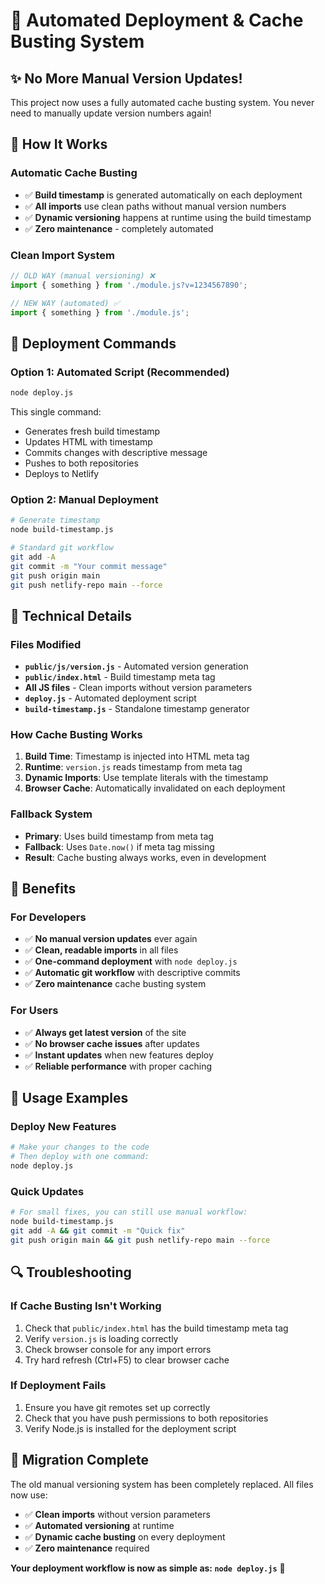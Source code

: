 # 🚀 Automated Deployment & Cache Busting System

## ✨ **No More Manual Version Updates!**

This project now uses a fully automated cache busting system. You never need to manually update version numbers again!

## 🎯 **How It Works**

### **Automatic Cache Busting**
- ✅ **Build timestamp** is generated automatically on each deployment
- ✅ **All imports** use clean paths without manual version numbers
- ✅ **Dynamic versioning** happens at runtime using the build timestamp
- ✅ **Zero maintenance** - completely automated

### **Clean Import System**
```javascript
// OLD WAY (manual versioning) ❌
import { something } from './module.js?v=1234567890';

// NEW WAY (automated) ✅
import { something } from './module.js';
```

## 🚀 **Deployment Commands**

### **Option 1: Automated Script (Recommended)**
```bash
node deploy.js
```
This single command:
- Generates fresh build timestamp
- Updates HTML with timestamp
- Commits changes with descriptive message
- Pushes to both repositories
- Deploys to Netlify

### **Option 2: Manual Deployment**
```bash
# Generate timestamp
node build-timestamp.js

# Standard git workflow
git add -A
git commit -m "Your commit message"
git push origin main
git push netlify-repo main --force
```

## 🔧 **Technical Details**

### **Files Modified**
- **`public/js/version.js`** - Automated version generation
- **`public/index.html`** - Build timestamp meta tag
- **All JS files** - Clean imports without version parameters
- **`deploy.js`** - Automated deployment script
- **`build-timestamp.js`** - Standalone timestamp generator

### **How Cache Busting Works**
1. **Build Time**: Timestamp is injected into HTML meta tag
2. **Runtime**: `version.js` reads timestamp from meta tag
3. **Dynamic Imports**: Use template literals with the timestamp
4. **Browser Cache**: Automatically invalidated on each deployment

### **Fallback System**
- **Primary**: Uses build timestamp from meta tag
- **Fallback**: Uses `Date.now()` if meta tag missing
- **Result**: Cache busting always works, even in development

## 🎉 **Benefits**

### **For Developers**
- ✅ **No manual version updates** ever again
- ✅ **Clean, readable imports** in all files
- ✅ **One-command deployment** with `node deploy.js`
- ✅ **Automatic git workflow** with descriptive commits
- ✅ **Zero maintenance** cache busting system

### **For Users**
- ✅ **Always get latest version** of the site
- ✅ **No browser cache issues** after updates
- ✅ **Instant updates** when new features deploy
- ✅ **Reliable performance** with proper caching

## 📝 **Usage Examples**

### **Deploy New Features**
```bash
# Make your changes to the code
# Then deploy with one command:
node deploy.js
```

### **Quick Updates**
```bash
# For small fixes, you can still use manual workflow:
node build-timestamp.js
git add -A && git commit -m "Quick fix"
git push origin main && git push netlify-repo main --force
```

## 🔍 **Troubleshooting**

### **If Cache Busting Isn't Working**
1. Check that `public/index.html` has the build timestamp meta tag
2. Verify `version.js` is loading correctly
3. Check browser console for any import errors
4. Try hard refresh (Ctrl+F5) to clear browser cache

### **If Deployment Fails**
1. Ensure you have git remotes set up correctly
2. Check that you have push permissions to both repositories
3. Verify Node.js is installed for the deployment script

## 🎯 **Migration Complete**

The old manual versioning system has been completely replaced. All files now use:
- ✅ **Clean imports** without version parameters
- ✅ **Automated versioning** at runtime
- ✅ **Dynamic cache busting** on every deployment
- ✅ **Zero maintenance** required

**Your deployment workflow is now as simple as: `node deploy.js`** 🚀
